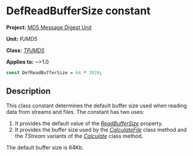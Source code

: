# DefReadBufferSize constant

**Project:** [MD5 Message Digest Unit](../API.md)

**Unit:** _PJMD5_

**Class:** [_TPJMD5_](./TPJMD5.md)

**Applies to:** ~>1.0

```pascal
const DefReadBufferSize = 64 * 1024;
```

## Description

This class constant determines the default buffer size used when reading data from streams and files. The constant has two uses:

1. It provides the default value of the [_ReadBufferSize_](./TPJMD5-ReadBufferSize.md) property.
2. It provides the buffer size used by the [_CalculateFile_](./TPJMD5-CalculateFile.md) class method and the _TStream_ variants of the [_Calculate_](./TPJMD5-Calculate.md) class method.

The default buffer size is 64Kb.
